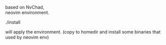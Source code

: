 based on NvChad,  
neovim environment.  

./install

will apply the environment. (copy to homedir and install some binaries that used by neovim env)
